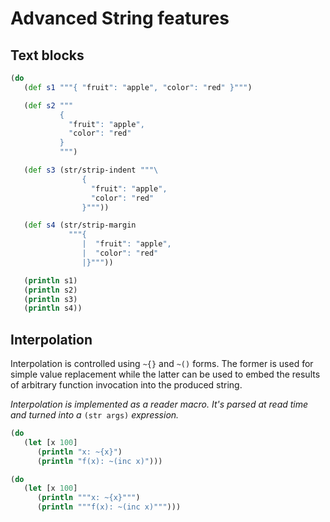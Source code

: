 # Advanced String features

## Text blocks

```clojure
(do
   (def s1 """{ "fruit": "apple", "color": "red" }""")

   (def s2 """
           { 
             "fruit": "apple",
             "color": "red" 
           }
           """)

   (def s3 (str/strip-indent """\
                {
                  "fruit": "apple",
                  "color": "red"
                }"""))

   (def s4 (str/strip-margin
             """{
                |  "fruit": "apple",
                |  "color": "red"
                |}"""))

   (println s1)
   (println s2)
   (println s3)
   (println s4))
```

## Interpolation 

Interpolation is controlled using `~{}` and `~()` forms. The former is 
used for simple value replacement while the latter can be used to
embed the results of arbitrary function invocation into the produced 
string.

_Interpolation is implemented as a reader macro. It's parsed at read_
_time and turned into a_ `(str args)` _expression._

```clojure
(do
   (let [x 100] 
      (println "x: ~{x}")
      (println "f(x): ~(inc x)")))
```

```clojure
(do
   (let [x 100] 
      (println """x: ~{x}""")
      (println """f(x): ~(inc x)""")))
```
